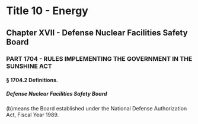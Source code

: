 
# Title 10 - Energy
## Chapter XVII - Defense Nuclear Facilities Safety Board
### PART 1704 - RULES IMPLEMENTING THE GOVERNMENT IN THE SUNSHINE ACT
#### § 1704.2 Definitions.
##### Defense Nuclear Facilities Safety Board

(b)means the Board established under the National Defense Authorization Act, Fiscal Year 1989.
